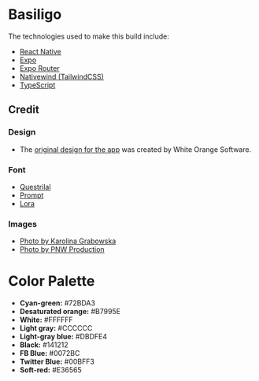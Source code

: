 # Basiligo

The technologies used to make this build include:

- [React Native](https://reactnative.dev)
- [Expo](https://expo.dev)
- [Expo Router](https://expo.github.io/router/docs/)
- [Nativewind (TailwindCSS)](https://www.nativewind.dev)
- [TypeScript](https://www.typescriptlang.org)

## Credit

### Design

- The [original design for the app](https://www.behance.net/gallery/35396839/Basiligo-Food-Delivery-App-) was created by White Orange Software.

### Font

- [Questrilal](https://fonts.google.com/specimen/Questrial?preview.text=BASILIGO&preview.size=70&preview.text_type=custom)
- [Prompt](https://fonts.google.com/specimen/Prompt?preview.text=Today&preview.size=70&preview.text_type=custom)
- [Lora](https://fonts.google.com/specimen/Lora?preview.text=Zaatar%20Roasted%20Carrots&preview.text_type=custom)

### Images

- [Photo by Karolina Grabowska](https://www.pexels.com/photo/tomatoes-basil-leaves-and-sliced-lime-on-bowls-5386721/)
- [Photo by PNW Production](https://www.pexels.com/photo/tableware-on-the-table-8251780/)

# Color Palette

- **Cyan-green:** #72BDA3
- **Desaturated orange:** #B7995E
- **White:** #FFFFFF
- **Light gray:** #CCCCCC
- **Light-gray blue:** #DBDFE4
- **Black:** #141212
- **FB Blue:** #0072BC
- **Twitter Blue:** #00BFF3
- **Soft-red:** #E36565
